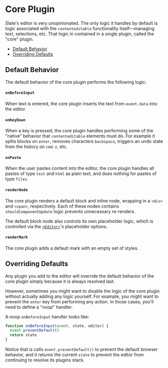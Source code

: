 
# Core Plugin

Slate's editor is very unopinionated. The only logic it handles by default is logic associated with the `contenteditable` functionality itself—managing text, selections, etc. That logic in contained in a single plugin, called the "core" plugin.

- [Default Behavior](#behavior)
- [Overriding Defaults](#overriding-defaults)


## Default Behavior

The default behavior of the core plugin performs the following logic:

#### `onBeforeInput`

When text is entered, the core plugin inserts the text from `event.data` into the editor.

#### `onKeyDown`

When a key is pressed, the core plugin handles performing some of the "native" behavior that `contenteditable` elements must do. For example it splits blocks on `enter`, removes characters `backspace`, triggers an undo state from the history on `cmd-z`, etc.

#### `onPaste`

When the user pastes content into the editor, the core plugin handles all pastes of type `text` and `html` as plain text, and does nothing for pastes of type `files`. 

#### `renderNode`

The core plugin renders a default block and inline node, wrapping in a `<div>` and `<span>`, respectively. Each of these nodes contains `shouldComponentUpdate` logic prevents unnecessary re-renders.

The default block node also controls its own placeholder logic, which is controlled via the [`<Editor>`](../components/editor.md)'s placeholder options.

#### `renderMark`

The core plugin adds a default mark with an empty set of styles.


## Overriding Defaults

Any plugin you add to the editor will override the default behavior of the core plugin simply because it is always resolved last.

However, sometimes you might want to disable the logic of the core plugin without actually adding any logic yourself. For example, you might want to prevent the `enter` key from performing any action. In those cases, you'll need to define a "noop" handler. 

A noop `onBeforeInput` handler looks like:

```js
function onBeforeInput(event, state, editor) {
  event.preventDefault()
  return state
}
```

Notice that is calls `event.preventDefault()` to prevent the default browser behavior, and it returns the current `state` to prevent the editor from continuing to resolve its plugins stack.
